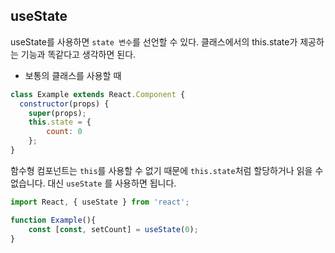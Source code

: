 ## useState

 useState를 사용하면 `state 변수`를 선언할 수 있다. 클래스에서의 this.state가 제공하는 기능과 똑같다고 생각하면 된다. 



* 보통의 클래스를 사용할 때
```javascript
class Example extends React.Component {
  constructor(props) {
    super(props);
    this.state = {
        count: 0    
    };
}
```

함수형 컴포넌트는 `this`를 사용할 수 없기 때문에 `this.state`처럼 할당하거나 읽을 수 없습니다. 대신 `useState` 를 사용하면 됩니다.

```javascript
import React, { useState } from 'react';

function Example(){
    const [const, setCount] = useState(0);
}
```

